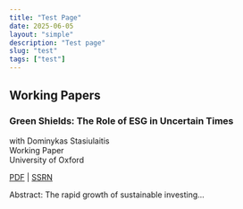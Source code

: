 ```yaml
---
title: "Test Page"
date: 2025-06-05
layout: "simple"
description: "Test page"
slug: "test"
tags: ["test"]
---
```


## Working Papers

### Green Shields: The Role of ESG in Uncertain Times

with Dominykas Stasiulaitis  
Working Paper  
University of Oxford

[PDF](http://fatih.ai/esg.pdf) | [SSRN](https://papers.ssrn.com/sol3/papers.cfm?abstract_id=5278853)

Abstract: The rapid growth of sustainable investing...